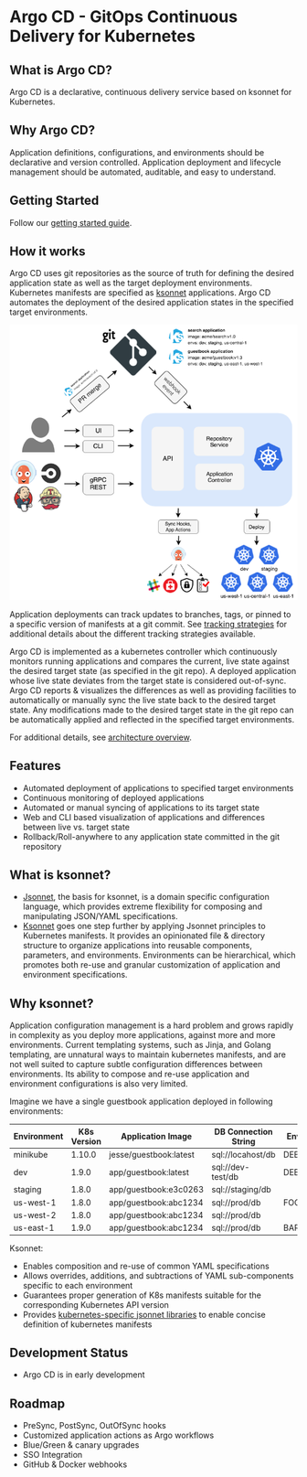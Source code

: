 
# Argo CD - GitOps Continuous Delivery for Kubernetes

## What is Argo CD?

Argo CD is a declarative, continuous delivery service based on ksonnet for Kubernetes.

## Why Argo CD?

Application definitions, configurations, and environments should be declarative and version controlled.
Application deployment and lifecycle management should be automated, auditable, and easy to understand.

## Getting Started

Follow our [getting started guide](docs/getting_started.md).

## How it works

Argo CD uses git repositories as the source of truth for defining the desired application state as
well as the target deployment environments. Kubernetes manifests are specified as
[ksonnet](https://ksonnet.io) applications. Argo CD automates the deployment of the desired
application states in the specified target environments.

![Argo CD Architecture](docs/argocd_architecture.png)

Application deployments can track updates to branches, tags, or pinned to a specific version of 
manifests at a git commit. See [tracking strategies](docs/tracking_strategies.md) for additional
details about the different tracking strategies available.

Argo CD is implemented as a kubernetes controller which continuously monitors running applications
and compares the current, live state against the desired target state (as specified in the git repo).
A deployed application whose live state deviates from the target state is considered out-of-sync.
Argo CD reports & visualizes the differences as well as providing facilities to automatically or
manually sync the live state back to the desired target state. Any modifications made to the desired
target state in the git repo can be automatically applied and reflected in the specified target
environments.

For additional details, see [architecture overview](docs/architecture.md).

## Features

* Automated deployment of applications to specified target environments
* Continuous monitoring of deployed applications
* Automated or manual syncing of applications to its target state
* Web and CLI based visualization of applications and differences between live vs. target state
* Rollback/Roll-anywhere to any application state committed in the git repository

## What is ksonnet?

* [Jsonnet](http://jsonnet.org), the basis for ksonnet, is a domain specific configuration language,
which provides extreme flexibility for composing and manipulating JSON/YAML specifications.
* [Ksonnet](http://ksonnet.io) goes one step further by applying Jsonnet principles to Kubernetes
manifests. It provides an opinionated file & directory structure to organize applications into
reusable components, parameters, and environments. Environments can be hierarchical, which promotes
both re-use and granular customization of application and environment specifications.

## Why ksonnet?

Application configuration management is a hard problem and grows rapidly in complexity as you deploy
more applications, against more and more environments. Current templating systems, such as Jinja,
and Golang templating, are unnatural ways to maintain kubernetes manifests, and are not well suited to
capture subtle configuration differences between environments. Its ability to compose and re-use
application and environment configurations is also very limited.

Imagine we have a single guestbook application deployed in following environments:

| Environment   | K8s Version | Application Image      | DB Connection String  | Environment Vars | Sidecars      |
|---------------|-------------|------------------------|-----------------------|------------------|---------------|
| minikube      | 1.10.0      | jesse/guestbook:latest | sql://locahost/db     | DEBUG=true       |               |
| dev           | 1.9.0       | app/guestbook:latest   | sql://dev-test/db     | DEBUG=true       |               |
| staging       | 1.8.0       | app/guestbook:e3c0263  | sql://staging/db      |                  | istio,dnsmasq |
| us-west-1     | 1.8.0       | app/guestbook:abc1234  | sql://prod/db         | FOO_FEATURE=true | istio,dnsmasq |
| us-west-2     | 1.8.0       | app/guestbook:abc1234  | sql://prod/db         |                  | istio,dnsmasq |
| us-east-1     | 1.9.0       | app/guestbook:abc1234  | sql://prod/db         | BAR_FEATURE=true | istio,dnsmasq |

Ksonnet:
* Enables composition and re-use of common YAML specifications
* Allows overrides, additions, and subtractions of YAML sub-components specific to each environment
* Guarantees proper generation of K8s manifests suitable for the corresponding Kubernetes API version
* Provides [kubernetes-specific jsonnet libraries](https://github.com/ksonnet/ksonnet-lib) to enable
concise definition of kubernetes manifests

## Development Status
* Argo CD is in early development

## Roadmap
* PreSync, PostSync, OutOfSync hooks
* Customized application actions as Argo workflows
* Blue/Green & canary upgrades
* SSO Integration
* GitHub & Docker webhooks

